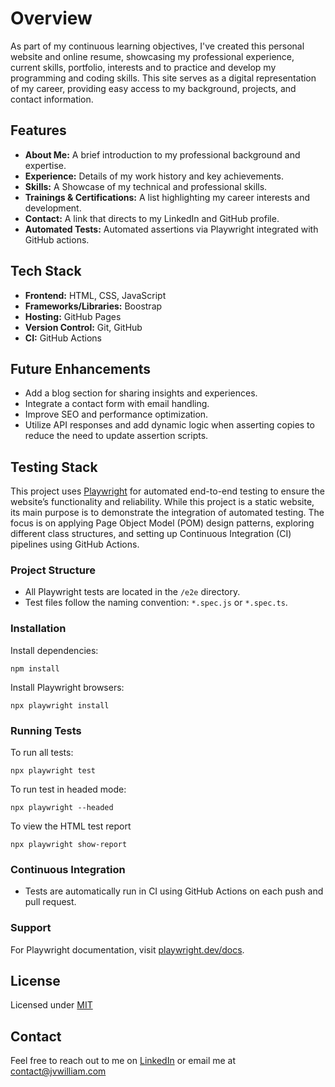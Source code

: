 # Overview

As part of my continuous learning objectives, I've created this personal website and online resume, showcasing my professional experience, current skills, portfolio, interests and to practice and develop my programming and coding skills. This site serves as a digital representation of my career, providing easy access to my background, projects, and contact information.

## Features
- **About Me:** A brief introduction to my professional background and expertise.
- **Experience:** Details of my work history and key achievements.
- **Skills:** A Showcase of my technical and professional skills.
- **Trainings & Certifications:** A list highlighting my career interests and development.
- **Contact:** A link that directs to my LinkedIn and GitHub profile.
- **Automated Tests:** Automated assertions via Playwright integrated with GitHub actions.

## Tech Stack
- **Frontend:** HTML, CSS, JavaScript
- **Frameworks/Libraries:** Boostrap
- **Hosting:** GitHub Pages
- **Version Control:** Git, GitHub
- **CI:** GitHub Actions

## Future Enhancements
- Add a blog section for sharing insights and experiences.
- Integrate a contact form with email handling.
- Improve SEO and performance optimization.
- Utilize API responses and add dynamic logic when asserting copies to reduce the need to update assertion scripts.

## Testing Stack
This project uses [Playwright](https://playwright.dev/) for automated end-to-end testing to ensure the website’s functionality and reliability. While this project is a static website, its main purpose is to demonstrate the integration of automated testing. The focus is on applying Page Object Model (POM) design patterns, exploring different class structures, and setting up Continuous Integration (CI) pipelines using GitHub Actions.

### Project Structure
- All Playwright tests are located in the `/e2e` directory.
- Test files follow the naming convention: `*.spec.js` or `*.spec.ts`.

### Installation

Install dependencies: 
``` 
npm install 
```

Install Playwright browsers: 
```
npx playwright install
```

### Running Tests

To run all tests: 
```
npx playwright test
```

To run test in headed mode: 
```
npx playwright --headed
```

To view the HTML test report
```
npx playwright show-report
```

### Continuous Integration
- Tests are automatically run in CI using GitHub Actions on each push and pull request.

### Support
For Playwright documentation, visit [playwright.dev/docs](https://playwright.dev/docs/intro).

## License
Licensed under [MIT](https://github.com/StartBootstrap/startbootstrap-resume/blob/master/LICENSE)

## Contact
Feel free to reach out to me on [LinkedIn](https://www.linkedin.com/in/jvwilliamandal/) or email me at [contact@jvwilliam.com](mailto:contact@jvwilliam.com)
